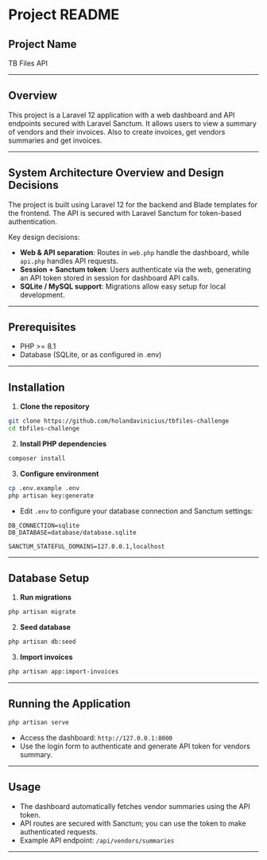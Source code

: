 # Project README

## Project Name

TB Files API

---

## Overview

This project is a Laravel 12 application with a web dashboard and API endpoints secured with Laravel Sanctum. It allows users to view a summary of vendors and their invoices. Also to create invoices, get vendors summaries and get invoices. 

---

## System Architecture Overview and Design Decisions

The project is built using Laravel 12 for the backend and Blade templates for the frontend. The API is secured with Laravel Sanctum for token-based authentication. 

Key design decisions:
- **Web & API separation**: Routes in `web.php` handle the dashboard, while `api.php` handles API requests.
- **Session + Sanctum token**: Users authenticate via the web, generating an API token stored in session for dashboard API calls.
- **SQLite / MySQL support**: Migrations allow easy setup for local development.




---

## Prerequisites

* PHP >= 8.1
* Database (SQLite, or as configured in .env)

---

## Installation

1. **Clone the repository**

```bash
git clone https://github.com/holandavinicius/tbfiles-challenge
cd tbfiles-challenge
```

2. **Install PHP dependencies**

```bash
composer install
```

3. **Configure environment**

```bash
cp .env.example .env
php artisan key:generate
```

* Edit `.env` to configure your database connection and Sanctum settings:

```
DB_CONNECTION=sqlite
DB_DATABASE=database/database.sqlite

SANCTUM_STATEFUL_DOMAINS=127.0.0.1,localhost
```

---

## Database Setup

1. **Run migrations**

```bash
php artisan migrate
```

2. **Seed database**

```bash
php artisan db:seed
```

3. **Import invoices**

```bash
php artisan app:import-invoices
```

---

## Running the Application

```bash
php artisan serve
```

* Access the dashboard: `http://127.0.0.1:8000`
* Use the login form to authenticate and generate API token for vendors summary.

---

## Usage

* The dashboard automatically fetches vendor summaries using the API token.
* API routes are secured with Sanctum; you can use the token to make authenticated requests.
* Example API endpoint: `/api/vendors/summaries`

---



